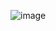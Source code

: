![image](
PublicKB_repo/Youtube_KB/OracleDB/Oracle19c_with_ASM/Oracle19c_With_ASM.assets/image-20210522100053712.png )
